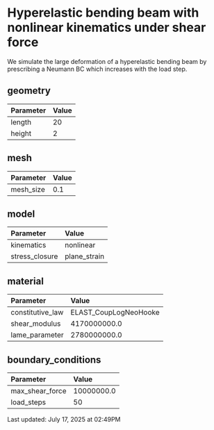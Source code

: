# Hyperelastic bending beam with nonlinear kinematics under shear force

We simulate the large deformation of a hyperelastic bending beam by prescribing a Neumann BC which increases with the load step.


## geometry
| Parameter | Value |
|:--|:--|
| length | 20 |
| height | 2 |


## mesh
| Parameter | Value |
|:--|:--|
| mesh_size | 0.1 |


## model
| Parameter | Value |
|:--|:--|
| kinematics | nonlinear |
| stress_closure | plane_strain |


## material
| Parameter | Value |
|:--|:--|
| constitutive_law | ELAST_CoupLogNeoHooke |
| shear_modulus | 4170000000.0 |
| lame_parameter | 2780000000.0 |


## boundary_conditions
| Parameter | Value |
|:--|:--|
| max_shear_force | 10000000.0 |
| load_steps | 50 |


Last updated: July 17, 2025 at 02:49PM
